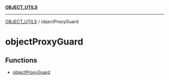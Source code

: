 [**OBJECT_UTILS**](../README.md)

***

[OBJECT_UTILS](../README.md) / objectProxyGuard

# objectProxyGuard

## Functions

- [objectProxyGuard](functions/objectProxyGuard.md)
